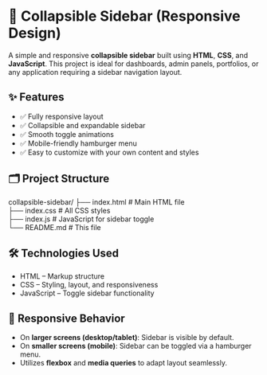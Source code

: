 # 📁 Collapsible Sidebar (Responsive Design)

A simple and responsive **collapsible sidebar** built using **HTML**, **CSS**, and **JavaScript**. This project is ideal for dashboards, admin panels, portfolios, or any application requiring a sidebar navigation layout.

## ✨ Features

- ✅ Fully responsive layout
- ✅ Collapsible and expandable sidebar
- ✅ Smooth toggle animations
- ✅ Mobile-friendly hamburger menu
- ✅ Easy to customize with your own content and styles



## 🗂️ Project Structure

collapsible-sidebar/
├── index.html # Main HTML file<br>
├── index.css # All CSS styles<br>
├── index.js # JavaScript for sidebar toggle<br>
└── README.md # This file<br>


## 🛠️ Technologies Used

- HTML – Markup structure
- CSS – Styling, layout, and responsiveness
- JavaScript – Toggle sidebar functionality

## 📱 Responsive Behavior

- On **larger screens (desktop/tablet)**: Sidebar is visible by default.
- On **smaller screens (mobile)**: Sidebar can be toggled via a hamburger menu.
- Utilizes **flexbox** and **media queries** to adapt layout seamlessly.
